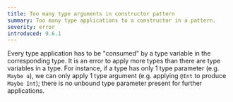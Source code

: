```yaml
---
title: Too many type arguments in constructor pattern
summary: Too many type applications to a constructor in a pattern.
severity: error
introduced: 9.6.1
---
```


Every type application has to be "consumed" by a type variable in the
corresponding type.  It is an error to apply more types than there are
type variables in a type. For instance, if a type has only 1 type parameter (e.g. `Maybe a`), we can only apply 1 type argument (e.g. applying `@Int` to produce `Maybe Int`); there is no unbound type parameter present for further applications.
